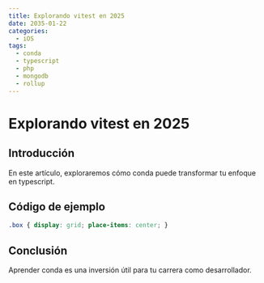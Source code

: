 ```yaml
---
title: Explorando vitest en 2025
date: 2035-01-22
categories:
  - iOS
tags:
  - conda
  - typescript
  - php
  - mongodb
  - rollup
---
```


# Explorando vitest en 2025

## Introducción

En este artículo, exploraremos cómo conda puede transformar tu enfoque en typescript.

## Código de ejemplo

```css
.box { display: grid; place-items: center; }
```

## Conclusión

Aprender conda es una inversión útil para tu carrera como desarrollador.